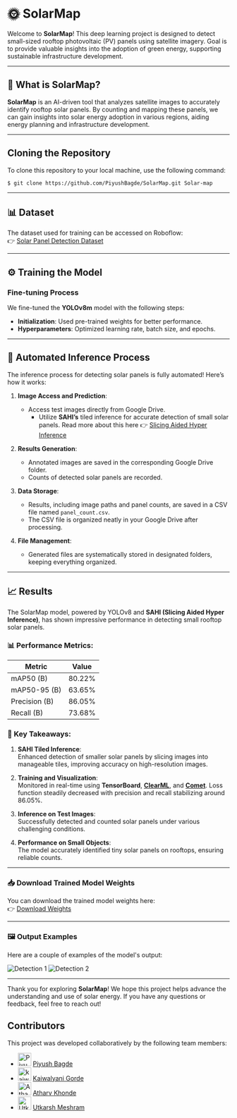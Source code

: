 # 🌞 SolarMap

Welcome to **SolarMap**! This deep learning project is designed to detect small-sized rooftop photovoltaic (PV) panels using satellite imagery. Goal is to provide valuable insights into the adoption of green energy, supporting sustainable infrastructure development.

---

## 🚀 What is SolarMap?

**SolarMap** is an AI-driven tool that analyzes satellite images to accurately identify rooftop solar panels. By counting and mapping these panels, we can gain insights into solar energy adoption in various regions, aiding energy planning and infrastructure development.

---

## Cloning the Repository

To clone this repository to your local machine, use the following command:

```bash
$ git clone https://github.com/PiyushBagde/SolarMap.git Solar-map
```

---
## 📊 Dataset

The dataset used for training can be accessed on Roboflow:  
👉 [Solar Panel Detection Dataset](https://universe.roboflow.com/solarpanel-3ku0x/solar_panel-cvecl)

---

## ⚙️ Training the Model

### Fine-tuning Process

We fine-tuned the **YOLOv8m** model with the following steps:

- **Initialization**: Used pre-trained weights for better performance.
- **Hyperparameters**: Optimized learning rate, batch size, and epochs.

---

## 🔄 Automated Inference Process

The inference process for detecting solar panels is fully automated! Here’s how it works:

1. **Image Access and Prediction**:
   - Access test images directly from Google Drive.
     - Utilize **SAHI’s** tiled inference for accurate detection of small solar panels.
     Read more about this here 👉 [Slicing Aided Hyper Inference](https://docs.ultralytics.com/guides/sahi-tiled-inference/)

2. **Results Generation**:
   - Annotated images are saved in the corresponding Google Drive folder.
   - Counts of detected solar panels are recorded.

3. **Data Storage**:
   - Results, including image paths and panel counts, are saved in a CSV file named `panel_count.csv`.
   - The CSV file is organized neatly in your Google Drive after processing.

4. **File Management**:
   - Generated files are systematically stored in designated folders, keeping everything organized.

---

## 📈 Results

The SolarMap model, powered by YOLOv8 and **SAHI (Slicing Aided Hyper Inference)**, has shown impressive performance in detecting small rooftop solar panels.

### 📊 Performance Metrics:
| Metric              | Value   |
|---------------------|---------|
| mAP50 (B)           | 80.22%  |
| mAP50-95 (B)        | 63.65%  |
| Precision (B)       | 86.05%  |
| Recall (B)          | 73.68%  |

### 🎯 Key Takeaways:

1. **SAHI Tiled Inference**:  
   Enhanced detection of smaller solar panels by slicing images into manageable tiles, improving accuracy on high-resolution images.

2. **Training and Visualization**:  
   Monitored in real-time using **TensorBoard**, [**ClearML**](https://app.clear.ml/login?redirect=%2Fdashboard), and [**Comet**](https://www.comet.com/). Loss function steadily decreased with precision and recall stabilizing around 86.05%.

3. **Inference on Test Images**:  
   Successfully detected and counted solar panels under various challenging conditions.

4. **Performance on Small Objects**:  
   The model accurately identified tiny solar panels on rooftops, ensuring reliable counts.

---

### 📥 Download Trained Model Weights

You can download the trained model weights here:  
👉 [Download Weights](Weights/best-40.pt)

---

### 🖼️ Output Examples

Here are a couple of examples of the model's output:

![Detection 1](Results/img.png)
![Detection 2](Results/img_1.png)

---

Thank you for exploring **SolarMap**! We hope this project helps advance the understanding and use of solar energy. If you have any questions or feedback, feel free to reach out!


## Contributors

This project was developed collaboratively by the following team members:

- <img src="https://github.com/PiyushBagde.png" alt="Piyush Bagde's Avatar" width="30" height="30"> [Piyush Bagde](https://github.com/PiyushBagde)
- <img src="https://github.com/kaiwalyani.png" alt="kaiwalyani 2's Avatar" width="30" height="30"> [Kaiwalyani Gorde](https://github.com/kaiwalyani)
- <img src="https://github.com/AtharvKhonde.png" alt="Atharv Khonde's Avatar" width="30" height="30"> [Atharv Khonde](https://github.com/AtharvKhonde)
- <img src="https://github.com/UtkarshM09.png" alt="Utkarsh Meshram's Avatar" width="30" height="30"> [Utkarsh Meshram](https://github.com/UtkarshM09)
  






